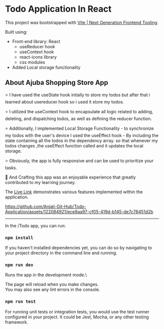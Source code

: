 # Todo Application In React

This project was bootstrapped with [Vite | Next Generation Frontend Tooling](https://vitejs.dev/).

Built using:

- Front-end library: React
  - useReducer hook
  - useContext hook
  - react-icons library
  - css modules
- Added Local storage functionality


## About Ajuba Shopping Store App

⭐ I have used the useState hook intially to store my todos but after that i learned about usereducer hook so i used it store my todos.



⭐ I utilized the useContext hook to encapsulate all logic related to adding, deleting, and dispatching todos, as well as defining the reducer function.



⭐ Additionally, I implemented Local Storage Functionality - to synchronize my todos with the user's device I used the useEffect hook - By including the state containing all the todos in the dependency array. so that whenever my todos changes ,the useEffect function called and it  updates the local storage. 



⭐ Obviously, the app is fully responsive and can be used to prioritize your tasks.



🤩 And Crafting this app was an enjoyable experience that greatly contributed to my learning journey.

The  [Live Link](https://todo-react-application-ss.netlify.app/)
 demonstrates various features implemented within the application. 



https://github.com/Anjali-Git-Hub/Todo-Application/assets/122084921/ece8aa97-cf05-419d-b145-de7c78451d2b




<hr>

  In the /Todo app, you can run:

### `npm install`

If you haven't installed dependencies yet, you can do so by navigating to your project directory in the command line and running.

### `npm run dev`

Runs the app in the development mode.\

The page will reload when you make changes.\
You may also see any lint errors in the console.

### `npm run test`
For running unit tests or integration tests, you would use the test runner configured in your project. 
It could be Jest, Mocha, or any other testing framework.










